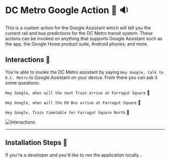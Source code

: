 # DC Metro Google Action 🚉 🔉
This is a custom action for the Google Assistant which will tell you the current rail and bus predictions for the DC Metro transit system. These actions can be invoked on anything that supports Google Assistant such as the app, the Google Home product suite, Android phones, and more. 

## Interactions 💬
You're able to invoke the DC Metro assistant by saying `Hey Google, talk to D.C. Metro` to Google Assistant on your device. From there you can ask it some questions:

`Hey Google, when will the next Train arrive at Farragut Square` 📢

`Hey Google, when will the D9 Bus arrive at Farragut Square` 📢

`Hey Google, Train timetable for Farragut Square North` 📢

![Interactions](https://developers.google.com/actions/images/response-branching.svg)

---

## Installation Steps 💽
If you're a developer and you'd like to run the application locally...
